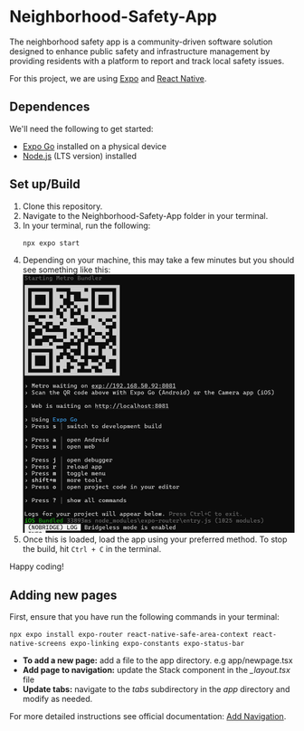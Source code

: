 # Neighborhood-Safety-App
The neighborhood safety app is a community-driven software solution designed to enhance public safety and infrastructure management by providing residents with a platform to report and track local safety issues.


For this project, we are using [Expo](https://docs.expo.dev/) and [React Native](https://reactnative.dev/).

Dependences
-----------
We'll need the following to get started:

* [Expo Go](https://expo.dev/go) installed on a physical device
* [Node.js](https://nodejs.org/en) (LTS version) installed

Set up/Build
-------
1. Clone this repository.
2. Navigate to the Neighborhood-Safety-App folder in your terminal.
3. In your terminal, run the following:
    ```
    npx expo start
    ```
4. Depending on your machine, this may take a few minutes but you should see something like this:
    ![run expo start](./run%20expo%20start.png)
5. Once this is loaded, load the app using your preferred method. To stop the build, hit ````Ctrl + C```` in the terminal.

Happy coding!

Adding new pages
-------------
First, ensure that you have run the following commands in  your terminal:
```
npx expo install expo-router react-native-safe-area-context react-native-screens expo-linking expo-constants expo-status-bar
```
* **To add a new page:** add a file to the app directory. e.g app/newpage.tsx
* **Add page to navigation:** update the Stack component in the *_layout.tsx* file
* **Update tabs:** navigate to the *tabs* subdirectory in the *app* directory and modify as needed.

For more detailed instructions see official documentation: [Add Navigation](https://docs.expo.dev/tutorial/add-navigation/).